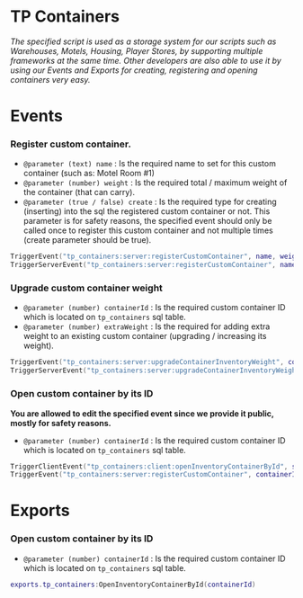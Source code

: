 # TP Containers

*The specified script is used as a storage system for our scripts such as Warehouses, Motels, Housing, Player Stores, by supporting multiple frameworks at the same time.  Other developers are also able to use it by using our Events and Exports for creating, registering and opening containers very easy.*

# Events

### Register custom container.

- `@parameter (text) name` : Is the required name to set for this custom container (such as: Motel Room #1)
- `@parameter (number) weight` : Is the required total / maximum weight of the container (that can carry).
- `@parameter (true / false) create` : Is the required type for creating (inserting) into the sql the registered custom container or not. This parameter is for safety reasons, the specified event should only be called once to register this custom container and not multiple times (create parameter should be true).

```lua
TriggerEvent("tp_containers:server:registerCustomContainer", name, weight, create) -- Server side to server side.
TriggerServerEvent("tp_containers:server:registerCustomContainer", name, weight, create) -- Client side to server side.
```

### Upgrade custom container weight

- `@parameter (number) containerId` : Is the required custom container ID which is located on `tp_containers` sql table.
- `@parameter (number) extraWeight` : Is the required for adding extra weight to an existing custom container (upgrading / increasing its weight).

```lua
TriggerEvent("tp_containers:server:upgradeContainerInventoryWeight", containerId, extraWeight) -- Server side to server side.
TriggerServerEvent("tp_containers:server:upgradeContainerInventoryWeight", containerId, extraWeight) -- Client side to server side.
```

### Open custom container by its ID

**You are allowed to edit the specified event since we provide it public, mostly for safety reasons.**

- `@parameter (number) containerId` : Is the required custom container ID which is located on `tp_containers` sql table.

```lua
TriggerClientEvent("tp_containers:client:openInventoryContainerById", source, containerId) -- Server side to client side.
TriggerEvent("tp_containers:server:registerCustomContainer", containerId) -- Client side to client side.
```

# Exports

### Open custom container by its ID

- `@parameter (number) containerId` : Is the required custom container ID which is located on `tp_containers` sql table.

```lua
exports.tp_containers:OpenInventoryContainerById(containerId)
```
